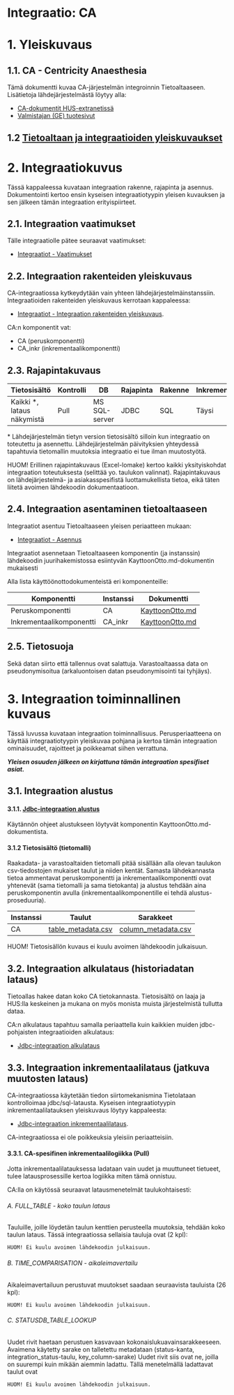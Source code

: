 # Integraatio: CA
# 1. Yleiskuvaus
## 1.1. CA - Centricity Anaesthesia
Tämä dokumentti kuvaa CA-järjestelmän integroinnin Tietoaltaaseen. Lisätietoja lähdejärjestelmästä löytyy alla:
  * [CA-dokumentit HUS-extranetissä](https://extranet.hus.fi/teams/isaacus/esimaaritys/Lhdejrjestelmt/Forms/AllItems.aspx?RootFolder=%2Fteams%2Fisaacus%2Fesimaaritys%2FLhdejrjestelmt%2FCA&FolderCTID=0x0120002C6263599A273442BC454DABC7D30105&View={8958753F-FB35-4DF1-B882-2A8E09F27811})
  * [Valmistajan (GE) tuotesivut](http://www3.gehealthcare.co.uk/en-gb/products/categories/healthcare_it/centricity-high-acuity-suite/centricity-high-acuity-anesthesia)

## 1.2 [Tietoaltaan ja integraatioiden yleiskuvaukset](../documentation/int_1_yleiskuvaus.md)

# 2. Integraatiokuvus
Tässä kappaleessa kuvataan integraation rakenne, rajapinta ja asennus. Dokumentointi kertoo ensin kyseisen integraatiotyypin yleisen kuvauksen ja sen jälkeen tämän integraation erityispiirteet.

## 2.1. Integraation vaatimukset
Tälle integraatiolle pätee seuraavat vaatimukset:
* [Integraatiot - Vaatimukset](../documentation/int_2_1_integraation_vaatimukset.md)

## 2.2. Integraation rakenteiden yleiskuvaus
CA-integraatiossa kytkeydytään vain yhteen lähdejärjestelmäinstanssiin. 
Integraatioiden rakenteiden yleiskuvaus kerrotaan kappaleessa:
* [Integraatiot - Integraation rakenteiden yleiskuvaus](../documentation/int_2_2_rakenteet.md). 

CA:n komponentit vat:
* CA (peruskomponentti)
* CA_inkr (inkrementaalikomponentti)

## 2.3. Rajapintakuvaus

| Tietosisältö | Kontrolli | DB | Rajapinta | Rakenne | Inkrementaalisuus | Lataustiheys | Viive |
|---|---|---|---|---|---|---|---|
| Kaikki *, lataus näkymistä | Pull | MS SQL-server| JDBC | SQL | Täysi | 24h | 1h |

\* Lähdejärjestelmän tietyn version tietosisältö silloin kun integraatio on toteutettu ja asennettu. Lähdejärjestelmän päivityksien yhteydessä tapahtuvia tietomallin muutoksia integraatio ei tue ilman muutostyötä.

HUOM! Erillinen rajapintakuvaus (Excel-lomake) kertoo kaikki yksityiskohdat integraation toteutuksesta (selittää yo. taulukon valinnat). Rajapintakuvaus on lähdejärjestelmä- ja asiakasspesifistä luottamukellista tietoa, eikä täten liitetä avoimen lähdekoodin dokumentaatioon.

## 2.4. Integraation asentaminen tietoaltaaseen
Integraatiot asentuu Tietoaltaaseen yleisen periaatteen mukaan:

* [Integraatiot - Asennus](../documentation/int_2_4_asennus.md)

Integraatiot asennetaan Tietoaltaaseen komponentin (ja instanssin) lähdekoodin juurihakemistossa esiintyvän KayttoonOtto.md-dokumentin mukaisesti 

Alla lista käyttöönottodokumenteistä eri komponenteille:

| Komponentti | Instanssi | Dokumentti |
|---|---|---|
| Peruskomponentti | CA | [KayttoonOtto.md](KayttoonOtto.md) |
| Inkrementaalikomponentti | CA_inkr | [KayttoonOtto.md](../CA_inkr/KayttoonOtto.md) |

## 2.5. Tietosuoja
Sekä datan siirto että tallennus ovat salattuja. Varastoaltaassa data on pseudonymisoitua (arkaluontoisen datan pseudonymisointi tai tyhjäys).

# 3. Integraation toiminnallinen kuvaus
Tässä luvussa kuvataan integraation toiminnallisuus. Perusperiaatteena on käyttää integraatiotyypin yleiskuvaa pohjana ja kertoa tämän integraation ominaisuudet, rajoitteet ja poikkeamat siihen verrattuna. 

_**Yleisen osuuden jälkeen on kirjattuna tämän integraation spesifiset asiat.**_

## 3.1. Integraation alustus

#### 3.1.1. [Jdbc-integraation alustus](../documentation/int_3_1_alustus_jdbc.md)

Käytännön ohjeet alustukseen löytyvät komponentin KayttoonOtto.md-dokumentista.

#### 3.1.2 Tietosisältö (tietomalli)
Raakadata- ja varastoaltaiden tietomalli pitää sisällään alla olevan taulukon csv-tiedostojen mukaiset taulut ja niiden kentät. Samasta lähdekannasta tietoa ammentavat peruskomponentti ja inkrementaalikomponentti ovat yhtenevät (sama tietomalli ja sama tietokanta) ja alustus tehdään aina peruskomponentin avulla (inkrementaalikomponentille ei tehdä alustus-proseduuria).

| Instanssi | Taulut | Sarakkeet |
|---|---|---|
| CA | [table_metadata.csv](roles/manager/files/metadata/table_metadata.csv) | [column_metadata.csv](roles/manager/files/metadata/column_metadata.csv) |

HUOM! Tietosisällön kuvaus ei kuulu avoimen lähdekoodin julkaisuun.

## 3.2. Integraation alkulataus (historiadatan lataus)
Tietoallas hakee datan koko CA tietokannasta. Tietosisältö on laaja ja HUS:lla keskeinen ja mukana on myös monista muista järjestelmistä tullutta dataa.

CA:n alkulataus tapahtuu samalla periaattella kuin kaikkien muiden jdbc-pohjaisten integraatioiden alkulataus:  
* [Jdbc-integraation alkulataus](../documentation/int_3_2_alkulataus_jdbc.md)

## 3.3. Integraation inkrementaalilataus (jatkuva muutosten lataus)
CA-integraatiossa käytetään tiedon siirtomekanismina Tietolataan kontrolloimaa jdbc/sql-latausta. Kyseisen integraatiotyypin inkrementaalilatauksen yleiskuvaus löytyy kappaleesta:
* [Jdbc-integraation inkrementaalilataus](../documentation/int_3_3_inkrementaalilataus_jdbc.md).

CA-integraatiossa ei ole poikkeuksia yleisiin periaatteisiin.

#### 3.3.1. CA-spesifinen inkrementaalilogiikka (Pull)
Jotta inkrementaalilatauksessa ladataan vain uudet ja muuttuneet tietueet, tulee latausprosessille kertoa logiikka miten tämä onnistuu. 

CA:lla on käytössä seuraavat latausmenetelmät taulukohtaisesti:

###### A. FULL_TABLE - koko taulun lataus
Tauluille, joille löydetän taulun kenttien perusteella muutoksia, tehdään koko taulun lataus. Tässä integraatiossa sellaisia tauluja ovat (2 kpl):

```
HUOM! Ei kuulu avoimen lähdekoodin julkaisuun.
```
###### B. TIME_COMPARISATION - aikaleimavertailu
Aikaleimavertailuun perustuvat muutokset saadaan seuraavista tauluista (26 kpl):
```
HUOM! Ei kuulu avoimen lähdekoodin julkaisuun.
```
###### C. STATUSDB_TABLE_LOOKUP
Uudet rivit haetaan perustuen kasvavaan kokonaislukuavainsarakkeeseen. Avaimena käytetty sarake on talletettu metadataan (status-kanta, integration_status-taulu, key_column-sarake) Uudet rivit siis ovat ne, joilla <avain> on suurempi kuin mikään aiemmin ladattu. Tällä menetelmällä ladattavat taulut ovat
```
HUOM! Ei kuulu avoimen lähdekoodin julkaisuun.
```
